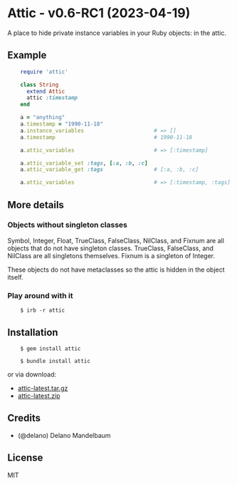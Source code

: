 # Attic - v0.6-RC1 (2023-04-19)

A place to hide private instance variables in your Ruby objects: in the attic.

## Example

```ruby
    require 'attic'

    class String
      extend Attic
      attic :timestamp
    end

    a = "anything"
    a.timestamp = "1990-11-18"
    a.instance_variables                      # => []
    a.timestamp                               # 1990-11-18

    a.attic_variables                         # => [:timestamp]

    a.attic_variable_set :tags, [:a, :b, :c]
    a.attic_variable_get :tags                # [:a, :b, :c]

    a.attic_variables                         # => [:timestamp, :tags]
```

## More details

### Objects without singleton classes

Symbol, Integer, Float, TrueClass, FalseClass, NilClass, and Fixnum are all objects that do not have singleton classes. TrueClass, FalseClass, and NilClass are all singletons themselves. Fixnum is a singleton of Integer.

These objects do not have metaclasses so the attic is hidden in the object itself.

### Play around with it

```shell
    $ irb -r attic
```

## Installation

```shell
    $ gem install attic
```

```shell
    $ bundle install attic
```

or via download:
* [attic-latest.tar.gz](https://github.com/delano/attic/tarball/latest)
* [attic-latest.zip](https://github.com/delano/attic/zipball/latest)


## Credits

* (@delano) Delano Mandelbaum


## License

MIT

